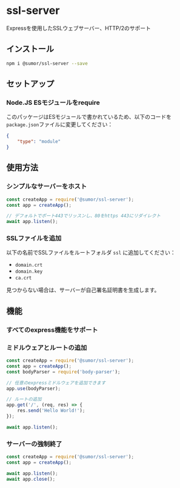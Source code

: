 # ssl-server
Expressを使用したSSLウェブサーバー、HTTP/2のサポート

## インストール
```bash
npm i @sumor/ssl-server --save
```

## セットアップ

### Node.JS ESモジュールをrequire
このパッケージはESモジュールで書かれているため、以下のコードを```package.json```ファイルに変更してください：
```json
{
    "type": "module"
}
```

## 使用方法

### シンプルなサーバーをホスト

```javascript
const createApp = require('@sumor/ssl-server');
const app = createApp();

// デフォルトでポート443でリッスンし、80をhttps 443にリダイレクト
await app.listen();
```

### SSLファイルを追加
以下の名前でSSLファイルをルートフォルダ ```ssl``` に追加してください：
- ```domain.crt```
- ```domain.key```
- ```ca.crt```

見つからない場合は、サーバーが自己署名証明書を生成します。

## 機能

### すべてのexpress機能をサポート

### ミドルウェアとルートの追加

```javascript
const createApp = require('@sumor/ssl-server');
const app = createApp();
const bodyParser = require('body-parser');

// 任意のexpressミドルウェアを追加できます
app.use(bodyParser);

// ルートの追加
app.get('/', (req, res) => {
    res.send('Hello World!');
});

await app.listen();
```

### サーバーの強制終了

```javascript
const createApp = require('@sumor/ssl-server');
const app = createApp();

await app.listen();
await app.close();
```